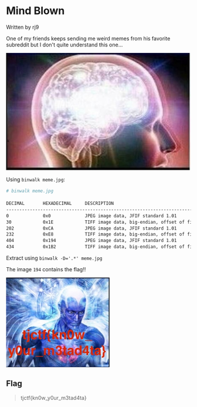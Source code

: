 # Mind Blown
Written by rj9

One of my friends keeps sending me weird memes from his favorite subreddit but I don't quite understand this one...

![meme](meme.jpg)

Using `binwalk meme.jpg`:
```bash
# binwalk meme.jpg 

DECIMAL       HEXADECIMAL     DESCRIPTION
--------------------------------------------------------------------------------
0             0x0             JPEG image data, JFIF standard 1.01
30            0x1E            TIFF image data, big-endian, offset of first image directory: 8
202           0xCA            JPEG image data, JFIF standard 1.01
232           0xE8            TIFF image data, big-endian, offset of first image directory: 8
404           0x194           JPEG image data, JFIF standard 1.01
434           0x1B2           TIFF image data, big-endian, offset of first image directory: 8

```  
Extract using `binwalk -D='.*' meme.jpg`

The image `194` contains the flag!!

![194](_meme.jpg.extracted/194)

## Flag
> tjctf{kn0w_y0ur_m3tad4ta}